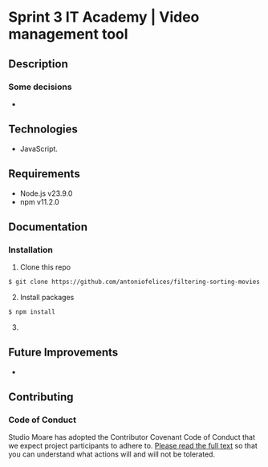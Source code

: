# Sprint 3 IT Academy | Video management tool

## Description

### Some decisions

-

## Technologies

- JavaScript.

## Requirements

- Node.js v23.9.0
- npm v11.2.0

## Documentation

### Installation

1. Clone this repo

```bash
$ git clone https://github.com/antoniofelices/filtering-sorting-movies .
```

2. Install packages

```bash
$ npm install
```

3.

## Future Improvements

-

## Contributing

### Code of Conduct

Studio Moare has adopted the Contributor Covenant Code of Conduct that we expect project participants to adhere to. [Please read the full text](https://www.contributor-covenant.org/version/2/1/code_of_conduct/code_of_conduct.md) so that you can understand what actions will and will not be tolerated.
